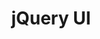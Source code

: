 ---
blog: https://blog.jqueryui.com/
codehost: https://github.com/jquery/jquery-ui
logohandle: jqueryui
sort: jqueryui
title: jQuery UI
twitter: https://x.com/jqueryui
website: http://jqueryui.com/
---
